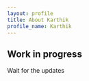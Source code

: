 ```yaml
---
layout: profile
title: About Karthik
profile_name: Karthik
---
```


## Work in progress

Wait for the updates
